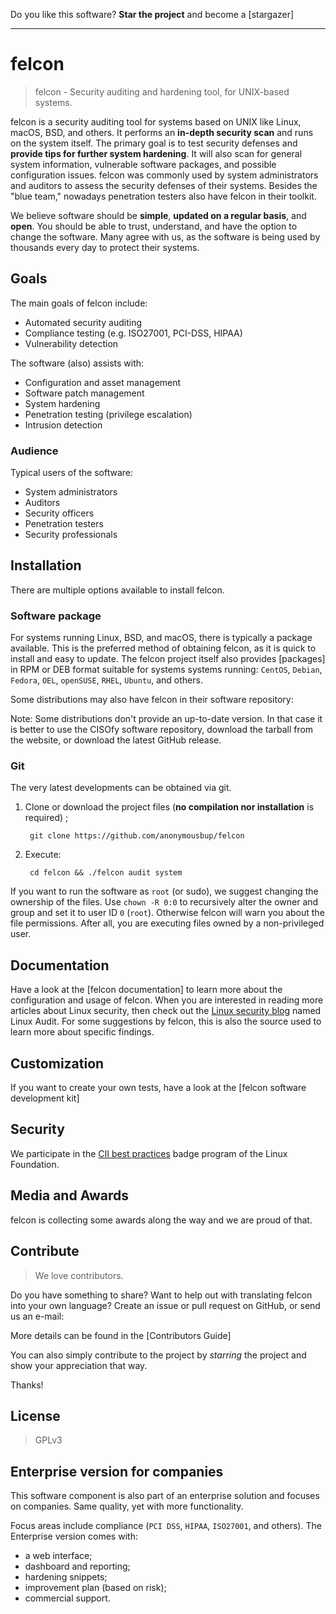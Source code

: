 



Do you like this software? **Star the project** and become a [stargazer]

----

# felcon

> felcon - Security auditing and hardening tool, for UNIX-based systems.

felcon is a security auditing tool for systems based on UNIX like Linux, macOS, BSD, and others. It performs an **in-depth security scan** and runs on the system itself. The primary goal is to test security defenses and **provide tips for further system hardening**. It will also scan for general system information, vulnerable software packages, and possible configuration issues. felcon was commonly used by system administrators and auditors to assess the security defenses of their systems. Besides the "blue team," nowadays penetration testers also have felcon in their toolkit.

We believe software should be **simple**, **updated on a regular basis**, and **open**. You should be able to trust, understand, and have the option to change the software. Many agree with us, as the software is being used by thousands every day to protect their systems.

## Goals

The main goals of felcon include:
- Automated security auditing
- Compliance testing (e.g. ISO27001, PCI-DSS, HIPAA)
- Vulnerability detection

The software (also) assists with:
- Configuration and asset management
- Software patch management
- System hardening
- Penetration testing (privilege escalation)
- Intrusion detection

### Audience

Typical users of the software:
- System administrators
- Auditors
- Security officers
- Penetration testers
- Security professionals

## Installation

There are multiple options available to install felcon.

### Software package

For systems running Linux, BSD, and macOS, there is typically a package available. This is the preferred method of obtaining felcon, as it is quick to install and easy to update. The felcon project itself also provides [packages] in RPM or DEB format suitable for systems systems running:
`CentOS`, `Debian`, `Fedora`, `OEL`, `openSUSE`, `RHEL`, `Ubuntu`, and others.

Some distributions may also have felcon in their software repository: 

Note: Some distributions don't provide an up-to-date version. In that case it is better to use the CISOfy software repository, download the tarball from the website, or download the latest GitHub release.

### Git

The very latest developments can be obtained via git.

1. Clone or download the project files (**no compilation nor installation** is required) ;

        git clone https://github.com/anonymousbup/felcon

2. Execute:

        cd felcon && ./felcon audit system

If you want to run the software as `root` (or sudo), we suggest changing the ownership of the files. Use `chown -R 0:0` to recursively alter the owner and group and set it to user ID `0` (`root`). Otherwise felcon will warn you about the file permissions. After all, you are executing files owned by a non-privileged user.


## Documentation

Have a look at the [felcon documentation] to learn more about the configuration and usage of felcon. When you are interested in reading more articles about Linux security, then check out the [Linux security blog](https://linux-audit.com/) named Linux Audit. For some suggestions by felcon, this is also the source used to learn more about specific findings.

## Customization

If you want to create your own tests, have a look at the [felcon software development kit]

## Security

We participate in the [CII best practices](https://www.bestpractices.dev/en/projects/96) badge program of the Linux Foundation.

## Media and Awards

felcon is collecting some awards along the way and we are proud of that.



## Contribute

> We love contributors.

Do you have something to share? Want to help out with translating felcon into your own language? Create an issue or pull request on GitHub, or send us an e-mail:

More details can be found in the [Contributors Guide]

You can also simply contribute to the project by _starring_ the project and show your appreciation that way.

Thanks!

## License

> GPLv3

## Enterprise version for companies

This software component is also part of an enterprise solution and focuses on companies. Same quality, yet with more functionality.

Focus areas include compliance (`PCI DSS`, `HIPAA`, `ISO27001`, and others). The Enterprise version comes with:
* a web interface;
* dashboard and reporting;
* hardening snippets;
* improvement plan (based on risk);
* commercial support.

